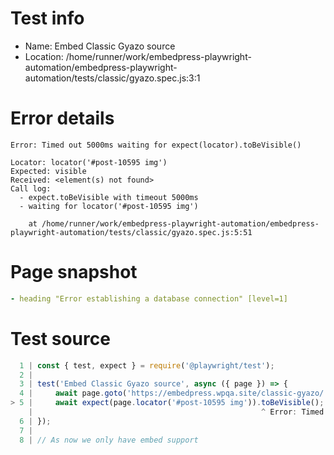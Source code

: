 # Test info

- Name: Embed Classic Gyazo source
- Location: /home/runner/work/embedpress-playwright-automation/embedpress-playwright-automation/tests/classic/gyazo.spec.js:3:1

# Error details

```
Error: Timed out 5000ms waiting for expect(locator).toBeVisible()

Locator: locator('#post-10595 img')
Expected: visible
Received: <element(s) not found>
Call log:
  - expect.toBeVisible with timeout 5000ms
  - waiting for locator('#post-10595 img')

    at /home/runner/work/embedpress-playwright-automation/embedpress-playwright-automation/tests/classic/gyazo.spec.js:5:51
```

# Page snapshot

```yaml
- heading "Error establishing a database connection" [level=1]
```

# Test source

```ts
  1 | const { test, expect } = require('@playwright/test');
  2 |
  3 | test('Embed Classic Gyazo source', async ({ page }) => {
  4 |     await page.goto('https://embedpress.wpqa.site/classic-gyazo/');
> 5 |     await expect(page.locator('#post-10595 img')).toBeVisible();
    |                                                   ^ Error: Timed out 5000ms waiting for expect(locator).toBeVisible()
  6 | });
  7 |
  8 | // As now we only have embed support 
```
